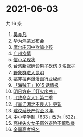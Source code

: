 # 2021-06-03

共 16 条

<!-- BEGIN -->
<!-- 最后更新时间 Thu Jun 03 2021 14:40:25 GMT+0800 (China Standard Time) -->

1. [吴亦凡](https://www.zhihu.com/search?q=吴亦凡)
2. [华为鸿蒙发布会](https://www.zhihu.com/search?q=华为)
3. [摩尔庄园中欺骗小孩](https://www.zhihu.com/search?q=摩尔庄园)
4. [广州疫情](https://www.zhihu.com/search?q=广州疫情)
5. [信小呆现状](https://www.zhihu.com/search?q=信小呆)
6. [台湾新冠确诊男子砍伤 3 名医护](https://www.zhihu.com/search?q=台湾疫情)
7. [野象群进入昆明](https://www.zhihu.com/search?q=云南大象)
8. [姚非拉再爆漫画行业秘闻](https://www.zhihu.com/search?q=姚非拉)
9. [「海贼王」1015 话情报](https://www.zhihu.com/search?q=海贼王)
10. [明日方舟「灯火序曲」](https://www.zhihu.com/search?q=明日方舟)
11. [《致命女人》第二季](https://www.zhihu.com/search?q=致命女人)
12. [《画江湖之不良人》更新](https://www.zhihu.com/search?q=画江湖之不良人)
13. [建议延长产假至 3 年](https://www.zhihu.com/search?q=延长产假)
14. [中小学学制「633」改为「522」](https://www.zhihu.com/search?q=中小学)
15. [高楼失火女子窗外避险不慎坠楼](https://www.zhihu.com/search?q=高楼失火)
16. [全国高考报名](https://www.zhihu.com/search?q=高考报名人数)

<!-- END -->
